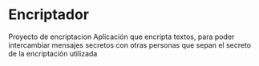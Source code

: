 # Encriptador
Proyecto de encriptacion
Aplicación que encripta textos, para poder intercambiar mensajes secretos con otras personas que sepan el secreto de la encriptación utilizada
